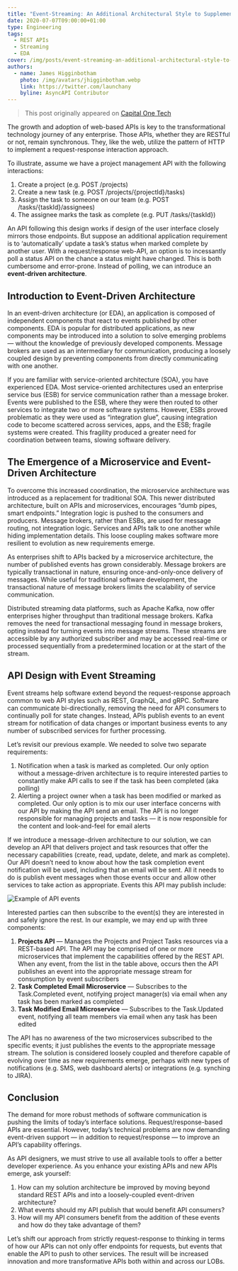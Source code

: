 ```yaml
---
title: "Event-Streaming: An Additional Architectural Style to Supplement API Design"
date: 2020-07-07T09:00:00+01:00
type: Engineering
tags:
  - REST APIs
  - Streaming
  - EDA
cover: /img/posts/event-streaming-an-additional-architectural-style-to-suplement-api-design/cover.webp
authors:
  - name: James Higginbotham
    photo: /img/avatars/jhigginbotham.webp
    link: https://twitter.com/launchany
    byline: AsyncAPI Contributor
---
```


> This post originally appeared on [Capital One Tech](https://medium.com/capital-one-tech/event-streaming-an-additional-architectural-style-to-supplement-api-design-703c4f801722)

The growth and adoption of web-based APIs is key to the transformational technology journey of any enterprise. Those APIs, whether they are RESTful or not, remain synchronous. They, like the web, utilize the pattern of HTTP to implement a request-response interaction approach.

To illustrate, assume we have a project management API with the following interactions:

1. Create a project (e.g. POST /projects)
1. Create a new task (e.g. POST /projects/\{projectId\}/tasks)
1. Assign the task to someone on our team (e.g. POST /tasks/\{taskId\}/assignees)
1. The assignee marks the task as complete (e.g. PUT /tasks/\{taskId\})

An API following this design works if design of the user interface closely mirrors those endpoints. But suppose an additional application requirement is to ‘automatically’ update a task’s status when marked complete by another user. With a request/response web-API, an option is to incessantly poll a status API on the chance a status might have changed. This is both cumbersome and error-prone.
Instead of polling, we can introduce an __event-driven architecture__.

## Introduction to Event-Driven Architecture

In an event-driven architecture (or EDA), an application is composed of independent components that react to events published by other components. EDA is popular for distributed applications, as new components may be introduced into a solution to solve emerging problems — without the knowledge of previously developed components. Message brokers are used as an intermediary for communication, producing a loosely coupled design by preventing components from directly communicating with one another.

If you are familiar with service-oriented architecture (SOA), you have experienced EDA. Most service-oriented architectures used an enterprise service bus (ESB) for service communication rather than a message broker. Events were published to the ESB, where they were then routed to other services to integrate two or more software systems. However, ESBs proved problematic as they were used as “integration glue”, causing integration code to become scattered across services, apps, and the ESB; fragile systems were created. This fragility produced a greater need for coordination between teams, slowing software delivery.

## The Emergence of a Microservice and Event-Driven Architecture

To overcome this increased coordination, the microservice architecture was introduced as a replacement for traditional SOA. This newer distributed architecture, built on APIs and microservices, encourages “dumb pipes, smart endpoints.” Integration logic is pushed to the consumers and producers. Message brokers, rather than ESBs, are used for message routing, not integration logic. Services and APIs talk to one another while hiding implementation details. This loose coupling makes software more resilient to evolution as new requirements emerge.

As enterprises shift to APIs backed by a microservice architecture, the number of published events has grown considerably. Message brokers are typically transactional in nature, ensuring once-and-only-once delivery of messages. While useful for traditional software development, the transactional nature of message brokers limits the scalability of service communication.

Distributed streaming data platforms, such as Apache Kafka, now offer enterprises higher throughput than traditional message brokers. Kafka removes the need for transactional messaging found in message brokers, opting instead for turning events into message streams. These streams are accessible by any authorized subscriber and may be accessed real-time or processed sequentially from a predetermined location or at the start of the stream.

## API Design with Event Streaming

Event streams help software extend beyond the request-response approach common to web API styles such as REST, GraphQL, and gRPC. Software can communicate bi-directionally, removing the need for API consumers to continually poll for state changes. Instead, APIs publish events to an event stream for notification of data changes or important business events to any number of subscribed services for further processing.

Let’s revisit our previous example. We needed to solve two separate requirements:

1. Notification when a task is marked as completed. Our only option without a message-driven architecture is to require interested parties to constantly make API calls to see if the task has been completed (aka polling)
1. Alerting a project owner when a task has been modified or marked as completed. Our only option is to mix our user interface concerns with our API by making the API send an email. The API is no longer responsible for managing projects and tasks — it is now responsible for the content and look-and-feel for email alerts

If we introduce a message-driven architecture to our solution, we can develop an API that delivers project and task resources that offer the necessary capabilities (create, read, update, delete, and mark as complete). Our API doesn’t need to know about how the task completion event notification will be used, including that an email will be sent. All it needs to do is publish event messages when those events occur and allow other services to take action as appropriate. Events this API may publish include:

![Example of API events](/img/posts/event-streaming-an-additional-architectural-style-to-suplement-api-design/event-examples.webp "Example of API events")

Interested parties can then subscribe to the event(s) they are interested in and safely ignore the rest. In our example, we may end up with three components:

1. __Projects API__ — Manages the Projects and Project Tasks resources via a REST-based API. The API may be comprised of one or more microservices that implement the capabilities offered by the REST API. When any event, from the list in the table above, occurs then the API publishes an event into the appropriate message stream for consumption by event subscribers
1. __Task Completed Email Microservice__ — Subscribes to the Task.Completed event, notifying project manager(s) via email when any task has been marked as completed
1. __Task Modified Email Microservice__ — Subscribes to the Task.Updated event, notifying all team members via email when any task has been edited

The API has no awareness of the two microservices subscribed to the specific events; it just publishes the events to the appropriate message stream. The solution is considered loosely coupled and therefore capable of evolving over time as new requirements emerge, perhaps with new types of notifications (e.g. SMS, web dashboard alerts) or integrations (e.g. synching to JIRA).

## Conclusion

The demand for more robust methods of software communication is pushing the limits of today’s interface solutions. Request/response-based APIs are essential. However, today’s technical problems are now demanding event-driven support — in addition to request/response — to improve an API’s capability offerings.

As API designers, we must strive to use all available tools to offer a better developer experience. As you enhance your existing APIs and new APIs emerge, ask yourself:

1. How can my solution architecture be improved by moving beyond standard REST APIs and into a loosely-coupled event-driven architecture?
1. What events should my API publish that would benefit API consumers?
1. How will my API consumers benefit from the addition of these events and how do they take advantage of them?

Let’s shift our approach from strictly request-response to thinking in terms of how our APIs can not only offer endpoints for requests, but events that enable the API to push to other services. The result will be increased innovation and more transformative APIs both within and across our LOBs.
